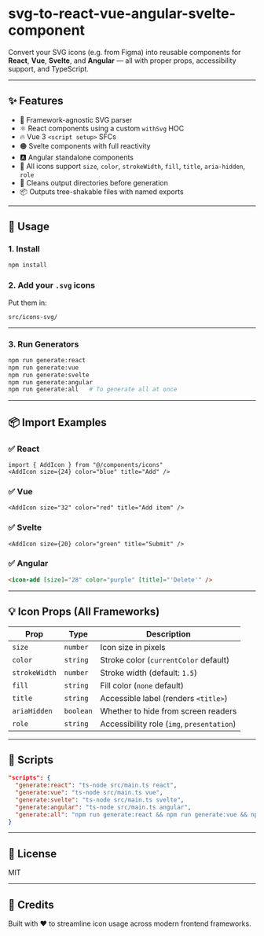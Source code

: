 # svg-to-react-vue-angular-svelte-component

Convert your SVG icons (e.g. from Figma) into reusable components for **React**, **Vue**, **Svelte**, and **Angular** — all with proper props, accessibility support, and TypeScript.

---

## ✨ Features

- 🧠 Framework-agnostic SVG parser
- ⚛️ React components using a custom `withSvg` HOC
- 🔥 Vue 3 `<script setup>` SFCs
- 🟠 Svelte components with full reactivity
- 🅰️ Angular standalone components
- 🎨 All icons support `size`, `color`, `strokeWidth`, `fill`, `title`, `aria-hidden`, `role`
- 🧹 Cleans output directories before generation
- 📦 Outputs tree-shakable files with named exports

---

## 🚀 Usage

### 1. Install

```bash
npm install
```

### 2. Add your `.svg` icons

Put them in:  
```
src/icons-svg/
```

---

### 3. Run Generators

```bash
npm run generate:react
npm run generate:vue
npm run generate:svelte
npm run generate:angular
npm run generate:all   # To generate all at once
```

---

## 📦 Import Examples

### ✅ React

```tsx
import { AddIcon } from "@/components/icons"
<AddIcon size={24} color="blue" title="Add" />
```

### ✅ Vue

```vue
<AddIcon size="32" color="red" title="Add item" />
```

### ✅ Svelte

```svelte
<AddIcon size={20} color="green" title="Submit" />
```

### ✅ Angular

```html
<icon-add [size]="28" color="purple" [title]="'Delete'" />
```

---

## 💡 Icon Props (All Frameworks)

| Prop         | Type             | Description                              |
|--------------|------------------|------------------------------------------|
| `size`       | `number`         | Icon size in pixels                      |
| `color`      | `string`         | Stroke color (`currentColor` default)    |
| `strokeWidth`| `number`         | Stroke width (default: `1.5`)            |
| `fill`       | `string`         | Fill color (`none` default)              |
| `title`      | `string`         | Accessible label (renders `<title>`)     |
| `ariaHidden` | `boolean`        | Whether to hide from screen readers      |
| `role`       | `string`         | Accessibility role (`img`, `presentation`) |

---

## 📜 Scripts

```json
"scripts": {
  "generate:react": "ts-node src/main.ts react",
  "generate:vue": "ts-node src/main.ts vue",
  "generate:svelte": "ts-node src/main.ts svelte",
  "generate:angular": "ts-node src/main.ts angular",
  "generate:all": "npm run generate:react && npm run generate:vue && npm run generate:svelte && npm run generate:angular"
}
```

---

## 📃 License

MIT

---

## 🙌 Credits

Built with ❤️ to streamline icon usage across modern frontend frameworks.
